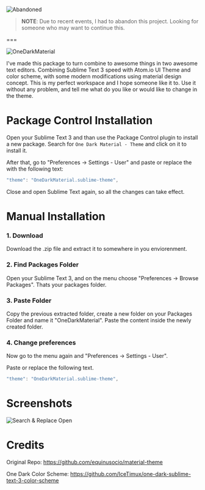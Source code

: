 ![Abandoned](https://img.shields.io/badge/status-abandoned-red.svg)
> **NOTE**: Due to recent events, I had to abandon this project. Looking for someone who may want to continue this.

===

![OneDarkMaterial](http://i.imgur.com/ROCkUT5.png)

I've made this package to turn combine to awesome things in two awesome text editors. Combining Sublime Text 3 speed with Atom.io UI Theme and color scheme, with some modern modifications using material design concept.
This is my perfect workspace and I hope someone like it to. Use it without any problem, and tell me what do you like or would like to change in the theme.

# Package Control Installation

Open your Sublime Text 3 and than use the Package Control plugin to install a new package. Search for `One Dark Material - Theme` and click on it to install it.

After that, go to "Preferences -> Settings - User" and paste or replace the with the following text:

```javascript
"theme": "OneDarkMaterial.sublime-theme",
```

Close and open Sublime Text again, so all the changes can take effect.

# Manual Installation
### 1. Download
Download the .zip file and extract it to somewhere in you enviorenment. 

### 2. Find Packages Folder
Open your Sublime Text 3, and on the menu choose "Preferences -> Browse Packages". Thats your packages folder. 

### 3. Paste Folder
Copy the previous extracted folder, create a new folder on your Packages Folder and name it "OneDarkMaterial". Paste the content inside the newly created folder.

### 4. Change preferences
Now go to the menu again and "Preferences -> Settings - User".

Paste or replace the following text. 

```javascript
"theme": "OneDarkMaterial.sublime-theme",
```

# Screenshots
![Search & Replace Open](http://i.imgur.com/qsFS15m.png)

# Credits
Original Repo: https://github.com/equinusocio/material-theme

One Dark Color Scheme: https://github.com/IceTimux/one-dark-sublime-text-3-color-scheme
